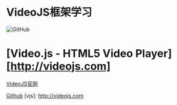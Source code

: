 # VideoJS框架学习
![GitHub](https://camo.githubusercontent.com/0af60e718ce6f8c9f31543c210af3a74e77681c6/687474703a2f2f766964656f6a732e636f6d2f696d672f6c6f676f2e706e67 "GitHub,Social Coding")

# [Video.js - HTML5 Video Player][http://videojs.com]

[VideoJS官网](http://videojs.com/ "VideoJS.com")

[Github](https://github.com/videojs "VideoJS")
[vjs]: http://videojs.com
